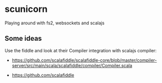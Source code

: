 # scunicorn

Playing around with fs2, websockets and scalajs

## Some ideas

Use the fiddle and look at their Compiler integration with scalajs compiler:

* https://github.com/scalafiddle/scalafiddle-core/blob/master/compiler-server/src/main/scala/scalafiddle/compiler/Compiler.scala

* https://github.com/scalafiddle

